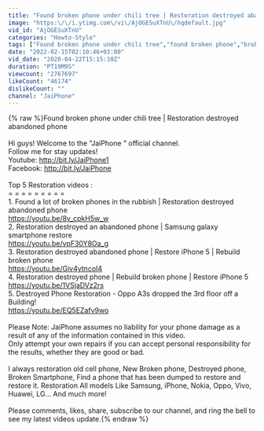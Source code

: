 ```yaml
---
title: "Found broken phone under chili tree | Restoration destroyed abandoned phone"
image: "https:\/\/i.ytimg.com\/vi\/AjOGESuXTnU\/hqdefault.jpg"
vid_id: "AjOGESuXTnU"
categories: "Howto-Style"
tags: ["Found broken phone under chili tree","found broken phone","broken phones"]
date: "2022-02-15T02:10:46+03:00"
vid_date: "2020-04-22T15:15:10Z"
duration: "PT19M9S"
viewcount: "2767697"
likeCount: "46174"
dislikeCount: ""
channel: "JaiPhone"
---
```

{% raw %}Found broken phone under chili tree | Restoration destroyed abandoned phone<br /><br />Hi guys! Welcome to the &quot;JaiPhone &quot; official channel.<br />Follow me for stay updates!<br />Youtube: <a rel="nofollow" target="blank" href="http://bit.ly/JaiPhone1">http://bit.ly/JaiPhone1</a><br />Facebook: <a rel="nofollow" target="blank" href="http://bit.ly/JaiPhone">http://bit.ly/JaiPhone</a><br /><br />Top 5 Restoration videos :<br />= = = = = = = = =<br />1. Found a lot of broken phones in the rubbish | Restoration destroyed abandoned phone<br /><a rel="nofollow" target="blank" href="https://youtu.be/8v_cpkH5w_w">https://youtu.be/8v_cpkH5w_w</a><br />2. Restoration destroyed an abandoned phone | Samsung galaxy smartphone restore<br /><a rel="nofollow" target="blank" href="https://youtu.be/vpF30Y8Oa_g">https://youtu.be/vpF30Y8Oa_g</a><br />3. Restoration destroyed abandoned phone | Restore iPhone 5 | Rebuild broken phone<br /><a rel="nofollow" target="blank" href="https://youtu.be/Giv4ytncoI4">https://youtu.be/Giv4ytncoI4</a><br />4. Restoration destroyed phone | Rebuild broken phone | Restore iPhone 5<br /><a rel="nofollow" target="blank" href="https://youtu.be/1VSjaDVz2rs">https://youtu.be/1VSjaDVz2rs</a><br />5. Destroyed Phone Restoration - Oppo A3s dropped the 3rd floor off a Building!<br /><a rel="nofollow" target="blank" href="https://youtu.be/EQ5EZafv9wo">https://youtu.be/EQ5EZafv9wo</a><br /><br />Please Note: JaiPhone assumes no liability for your phone damage as a result of any of the information contained in this video.<br />Only attempt your own repairs if you can accept personal responsibility for the results, whether they are good or bad.<br /><br />I always restoration old cell phone, New Broken phone, Destroyed phone, Broken Smartphone,  Find a phone that has been dumped to restore and restore it. Restoration All models Like Samsung, iPhone, Nokia, Oppo, Vivo, Huawei, LG... And much more!<br /><br />Please comments, likes, share, subscribe to our channel, and ring the bell to see my latest videos update.{% endraw %}
